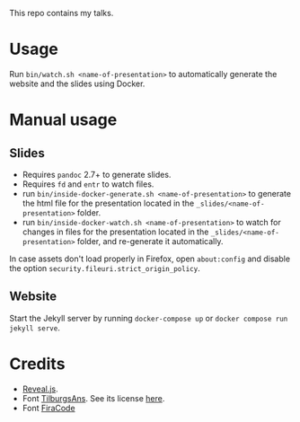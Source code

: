 This repo contains my talks.

# Usage

Run `bin/watch.sh <name-of-presentation>` to automatically generate the website and the slides using Docker.

# Manual usage

## Slides

- Requires `pandoc` 2.7+ to generate slides.
- Requires `fd` and `entr` to watch files.
- run `bin/inside-docker-generate.sh <name-of-presentation>` to generate the html file for the presentation located in the `_slides/<name-of-presentation>` folder.
- run `bin/inside-docker-watch.sh <name-of-presentation>` to watch for changes in files for the presentation located in the `_slides/<name-of-presentation>` folder, and re-generate it automatically.

In case assets don't load properly in Firefox, open `about:config` and disable the option `security.fileuri.strict_origin_policy`.

## Website

Start the Jekyll server by running `docker-compose up` or `docker compose run jekyll serve`.

# Credits

- [Reveal.js](https://revealjs.com/).
- Font [TilburgsAns](https://www.tilburgsans.nl/). See its license [here](assets/tilburgsans/Ans%20Font%20License-AFL.pdf).
- Font [FiraCode](https://github.com/tonsky/FiraCode)
